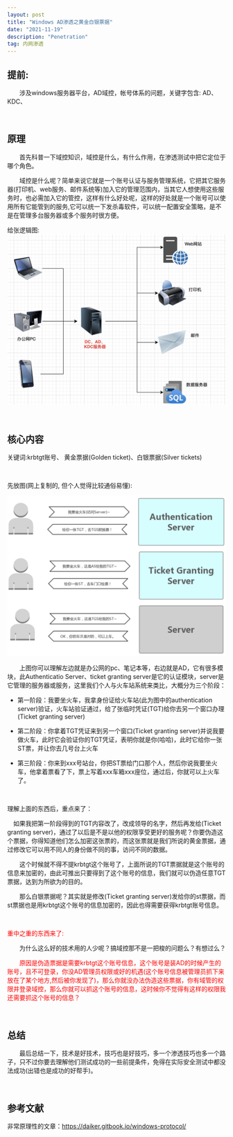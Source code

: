 ```yaml
---
layout: post
title: "Windows AD渗透之黄金白银票据"
date: "2021-11-19"
description: "Penetration"
tag: 内网渗透
--- 
```


## 提前:

&emsp;&emsp;涉及windows服务器平台，AD域控，帐号体系的问题，关键字包含: AD、KDC、

&emsp;

## 原理
&emsp;&emsp;首先科普一下域控知识，域控是什么，有什么作用，在渗透测试中把它定位于哪个角色。

&emsp;&emsp;域控是什么呢？简单来说它就是一个账号认证与服务管理系统，它把其它服务器(打印机、web服务、邮件系统等)加入它的管理范围内，当其它人想使用这些服务时，也必需加入它的管控，这样有什么好处呢，这样的好处就是一个账号可以使用所有它能管到的服务,它可以统一下发杀毒软件，可以统一配置安全策略，是不是在管理多台服务器或多个服务时很方便。


给张逻辑图:
![](/images/posts/AD_images/ad.jpg)



&emsp;

## 核心内容
关键词:krbtgt账号、 黄金票据(Golden ticket)、白银票据(Silver tickets)

&emsp;

先放图(网上复制的, 但个人觉得比较通俗易懂):

![](/images/posts/AD_images/tickets.jpg)


&emsp;&emsp;上图你可以理解左边就是办公网的pc、笔记本等，右边就是AD，它有很多模块，此Authenticatio Server、ticket granting server是它的认证模块，server是它管理的服务器或服务，这里我们个人与火车站系统来类比，大概分为三个阶段：
* 第一阶段：我要坐火车，我拿身份证给火车站(此为图中的authentication server)验证，火车站验证通过，给了张临时凭证(TGT)给你去另一个窗口办理(Ticket granting server)

* 第二阶段：你拿着TGT凭证来到另一个窗口(Ticket granting server)并说我要做火车，此时它会验证你的TGT凭证，表明你就是你(哈哈)，此时它给你一张ST票，并让你去几号台上火车

* 第三阶段：你来到xxx号站台，你把ST票给门口那个人，然后你说我要坐火车，他拿着票看了下，票上写着xxx车箱xxx座位，通过后，你就可以上火车了。

&emsp;

理解上面的东西后，重点来了：

&emsp;如果我把第一阶段得到的TGT内容改了，改成领导的名字，然后再发给(Ticket granting server)，通过了以后是不是以他的权限享受更好的服务呢？你要伪造这个票据，你得知道他们怎么加密这张票的，而这张票就是我们所说的黄金票据，通过修改它可以用不同人的身份做不同的事，访问不同的数据。

&emsp;&emsp;这个时候就不得不提krbtgt这个账号了，上面所说的TGT票据就是这个账号的信息来加密的，由此可推出只要得到了这个账号的信息，我们就可以伪造任意TGT票据，达到为所欲为的目的。

&emsp;&emsp;那么白银票据呢？其实就是修改(Ticket granting server)发给你的st票据，而st票据也是用krbtgt这个账号的信息加密的，因此也得需要获得krbtgt账号信息。

&emsp;

<font color=red>重中之重的东西来了:</font>

&emsp;&emsp;为什么这么好的技术用的人少呢？搞域控那不是一把梭的问题么？有想过么？

<font color=red>&emsp;&emsp;原因是伪造票据是需要krbtgt这个账号信息，这个账号是装AD的时候产生的账号，且不可登录，你没AD管理员权限或好的机遇(这个账号信息被管理员抓下来放在了某个地方,然后被你发现了)，那么你就没办法伪造这些票据，你有域管的权限并登录域控，那么你就可以抓这个账号的信息，这时候你不觉得有这样的权限我还需要抓这个账号的信息？</font>


&emsp;
## 总结
&emsp;&emsp;最后总结一下，技术是好技术，技巧也是好技巧，多一个渗透技巧也多一个路子，只不过你要去理解他们测试成功的一些前提条件，免得在实际安全测试中都没法成功(出错也是成功的好帮手)。


&emsp;
## 参考文献
非常原理性的文章：https://daiker.gitbook.io/windows-protocol/